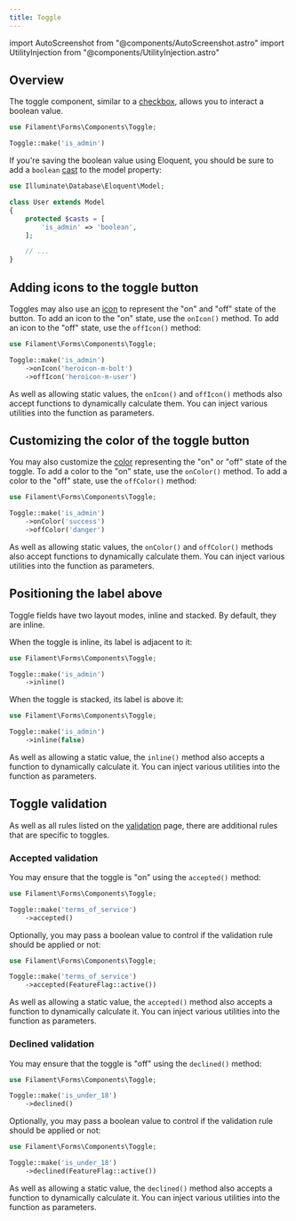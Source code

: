 ```yaml
---
title: Toggle
---
```

import AutoScreenshot from "@components/AutoScreenshot.astro"
import UtilityInjection from "@components/UtilityInjection.astro"

## Overview

The toggle component, similar to a [checkbox](checkbox), allows you to interact a boolean value.

```php
use Filament\Forms\Components\Toggle;

Toggle::make('is_admin')
```

<AutoScreenshot name="forms/fields/toggle/simple" alt="Toggle" version="4.x" />

If you're saving the boolean value using Eloquent, you should be sure to add a `boolean` [cast](https://laravel.com/docs/eloquent-mutators#attribute-casting) to the model property:

```php
use Illuminate\Database\Eloquent\Model;

class User extends Model
{
    protected $casts = [
        'is_admin' => 'boolean',
    ];

    // ...
}
```

## Adding icons to the toggle button

Toggles may also use an [icon](../../styling/icons) to represent the "on" and "off" state of the button. To add an icon to the "on" state, use the `onIcon()` method. To add an icon to the "off" state, use the `offIcon()` method:

```php
use Filament\Forms\Components\Toggle;

Toggle::make('is_admin')
    ->onIcon('heroicon-m-bolt')
    ->offIcon('heroicon-m-user')
```

<UtilityInjection set="formFields" version="4.x">As well as allowing static values, the `onIcon()` and `offIcon()` methods also accept functions to dynamically calculate them. You can inject various utilities into the function as parameters.</UtilityInjection>

<AutoScreenshot name="forms/fields/toggle/icons" alt="Toggle icons" version="4.x" />

## Customizing the color of the toggle button

You may also customize the [color](../../styling/colors) representing the "on" or "off" state of the toggle. To add a color to the "on" state, use the `onColor()` method. To add a color to the "off" state, use the `offColor()` method:

```php
use Filament\Forms\Components\Toggle;

Toggle::make('is_admin')
    ->onColor('success')
    ->offColor('danger')
```

<UtilityInjection set="formFields" version="4.x">As well as allowing static values, the `onColor()` and `offColor()` methods also accept functions to dynamically calculate them. You can inject various utilities into the function as parameters.</UtilityInjection>

<AutoScreenshot name="forms/fields/toggle/off-color" alt="Toggle off color" version="4.x" />

<AutoScreenshot name="forms/fields/toggle/on-color" alt="Toggle on color" version="4.x" />

## Positioning the label above

Toggle fields have two layout modes, inline and stacked. By default, they are inline.

When the toggle is inline, its label is adjacent to it:

```php
use Filament\Forms\Components\Toggle;

Toggle::make('is_admin')
    ->inline()
```

<AutoScreenshot name="forms/fields/toggle/inline" alt="Toggle with its label inline" version="4.x" />

When the toggle is stacked, its label is above it:

```php
use Filament\Forms\Components\Toggle;

Toggle::make('is_admin')
    ->inline(false)
```

<AutoScreenshot name="forms/fields/toggle/not-inline" alt="Toggle with its label above" version="4.x" />

<UtilityInjection set="formFields" version="4.x">As well as allowing a static value, the `inline()` method also accepts a function to dynamically calculate it. You can inject various utilities into the function as parameters.</UtilityInjection>

## Toggle validation

As well as all rules listed on the [validation](../validation) page, there are additional rules that are specific to toggles.

### Accepted validation

You may ensure that the toggle is "on" using the `accepted()` method:

```php
use Filament\Forms\Components\Toggle;

Toggle::make('terms_of_service')
    ->accepted()
```

Optionally, you may pass a boolean value to control if the validation rule should be applied or not:

```php
use Filament\Forms\Components\Toggle;

Toggle::make('terms_of_service')
    ->accepted(FeatureFlag::active())
```

<UtilityInjection set="formFields" version="4.x">As well as allowing a static value, the `accepted()` method also accepts a function to dynamically calculate it. You can inject various utilities into the function as parameters.</UtilityInjection>

### Declined validation

You may ensure that the toggle is "off" using the `declined()` method:

```php
use Filament\Forms\Components\Toggle;

Toggle::make('is_under_18')
    ->declined()
```

Optionally, you may pass a boolean value to control if the validation rule should be applied or not:

```php
use Filament\Forms\Components\Toggle;

Toggle::make('is_under_18')
    ->declined(FeatureFlag::active())
```

<UtilityInjection set="formFields" version="4.x">As well as allowing a static value, the `declined()` method also accepts a function to dynamically calculate it. You can inject various utilities into the function as parameters.</UtilityInjection>

